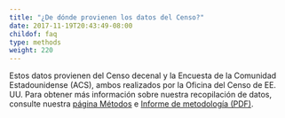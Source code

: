 ```yaml
---
title: "¿De dónde provienen los datos del Censo?"
date: 2017-11-19T20:43:49-08:00
childof: faq
type: methods
weight: 220
---
```

Estos datos provienen del Censo decenal y la Encuesta de la Comunidad Estadounidense (ACS), ambos realizados por la Oficina del Censo de EE. UU. Para obtener más información sobre nuestra recopilación de datos, consulte nuestra [página Métodos](/methods) e <a href="/docs/Eviction Lab -Methodology Report v.1.0.0.pdf" target="_blank">Informe de metodología (PDF)</a>.
